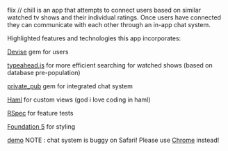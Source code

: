 flix // chill is an app that attempts to connect users based on similar watched tv shows and their individual ratings. Once users have connected they can communicate with each other through an in-app chat system.

Highlighted features and technologies this app incorporates:

[Devise](https://github.com/plataformatec/devise) gem for users

[typeahead.js](https://twitter.github.io/typeahead.js/) for more efficient searching for watched shows (based on database pre-population)

[private_pub](https://github.com/ryanb/private_pub) gem for integrated chat system

[Haml](http://haml.info) for custom views (god i love coding in haml)

[RSpec](https://github.com/rspec/rspec) for feature tests

[Foundation 5](http://foundation.zurb.com) for styling

[demo](http://flix-chill.herokuapp.com)
NOTE : chat system is buggy on Safari! Please use [Chrome](https://www.google.com/chrome/browser/desktop) instead!
